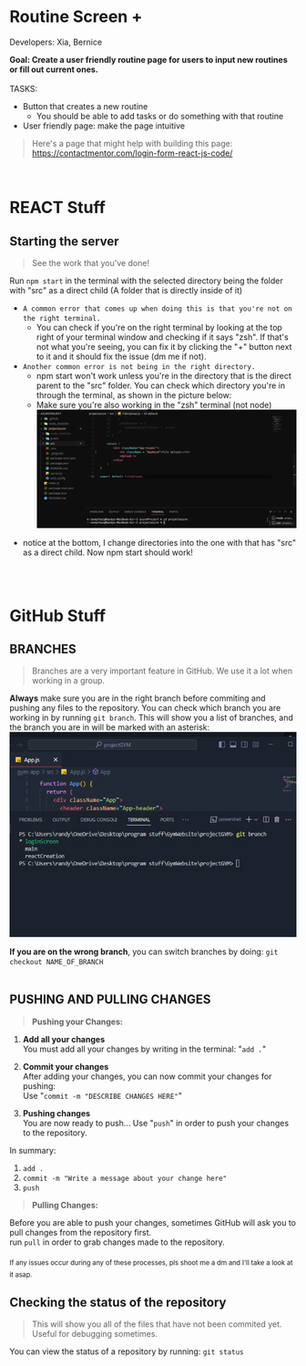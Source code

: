 # Routine Screen +
Developers: Xia, Bernice

**Goal: Create a user friendly routine page for users to input new routines or fill out current ones.** <br>
<br> TASKS:
* Button that creates a new routine
  * You should be able to add tasks or do something with that routine
* User friendly page: make the page intuitive

> Here's a page that might help with building this page: https://contactmentor.com/login-form-react-js-code/

<br>

# REACT Stuff

## Starting the server
> See the work that you've done!

Run `npm start` in the terminal with the selected directory being the folder with "src" as a direct child (A folder that is directly inside of it)

* `A common error that comes up when doing this is that you're not on the right terminal.`
  * You can check if you're on the right terminal by looking at the top right of your terminal window and checking if it says "zsh". If that's not what you're seeing, you can fix it by clicking the "+" button next to it and it should fix the issue (dm me if not).
* `Another common error is not being in the right directory.`
  * npm start won't work unless you're in the directory that is the direct parent to the "src" folder. You can check which directory you're in through the terminal, as shown in the picture below:
  * Make sure you're also working in the "zsh" terminal (not node)
![Screenshot](https://github.com/iamRandy/projectGYM/blob/homeScreen/Screenshot%202023-11-28%20at%2010.00.17%20AM.png)
- notice at the bottom, I change directories into the one with that has "src" as a direct child. Now npm start should work!

##

<br>

# GitHub Stuff

## BRANCHES
> Branches are a very important feature in GitHub. We use it a lot when working in a group.

**Always** make sure you are in the right branch before commiting and pushing any files to the repository. You can check which branch you are working in by running `git branch`. This will show you a list of branches, and the branch you are in will be marked with an asterisk:
![Screenshot of a comment on a GitHub issue showing an image, added in the Markdown, of an Octocat smiling and raising a tentacle.](https://github.com/iamRandy/projectGYM/blob/homeScreen/branches.jpg)

**If you are on the wrong branch**, you can switch branches by doing: `git checkout NAME_OF_BRANCH`
<br>
<br>
## PUSHING AND PULLING CHANGES
> **Pushing your Changes:**
1. **Add all your changes**<br>
You must add all your changes by writing in the terminal: "`add .`"

2. **Commit your changes**<br>
After adding your changes, you can now commit your changes for pushing:
<br>Use "`commit -m "DESCRIBE CHANGES HERE"`"

3. **Pushing changes**<br>
You are now ready to push... Use "`push`" in order to push your changes to the repository.

In summary: <br>
1. `add .` <br>
2. `commit -m "Write a message about your change here"`<br>
3. `push`

> **Pulling Changes:** <br>

Before you are able to push your changes, sometimes GitHub will ask you to pull changes from the repository first. 
<br> run `pull` in order to grab changes made to the repository.

<sub> If any issues occur during any of these processes, pls shoot me a dm and I'll take a look at it asap. </sub>

## Checking the status of the repository
> This will show you all of the files that have not been commited yet. Useful for debugging sometimes.
> 
You can view the status of a repository by running: `git status`
